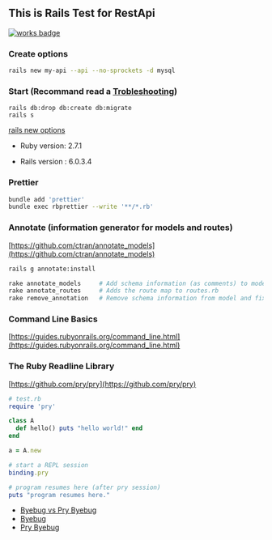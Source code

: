 ## This is Rails Test for RestApi

[![works badge](https://cdn.jsdelivr.net/gh/nikku/works-on-my-machine@v0.2.0/badge.svg)](https://github.com/nikku/works-on-my-machine)

### Create options

```bash
rails new my-api --api --no-sprockets -d mysql
```

### Start (Recommand read a [Trobleshooting](./docs/trobleshooting.md))

```
rails db:drop db:create db:migrate
rails s
```

[rails new options](https://gist.github.com/eliotsykes/ace0222174804372b51a)

- Ruby version: 2.7.1

- Rails version : 6.0.3.4

### Prettier

```bash
bundle add 'prettier'
bundle exec rbprettier --write '**/*.rb'
```

### Annotate (information generator for models and routes)

[https://github.com/ctran/annotate_models](https://github.com/ctran/annotate_models)

```bash
rails g annotate:install

rake annotate_models     # Add schema information (as comments) to model and fixture files
rake annotate_routes     # Adds the route map to routes.rb
rake remove_annotation   # Remove schema information from model and fixture files
```

### Command Line Basics

[https://guides.rubyonrails.org/command_line.html](https://guides.rubyonrails.org/command_line.html)

### The Ruby Readline Library

[https://github.com/pry/pry](https://github.com/pry/pry)

```ruby
# test.rb
require 'pry'

class A
  def hello() puts "hello world!" end
end

a = A.new

# start a REPL session
binding.pry

# program resumes here (after pry session)
puts "program resumes here."
```

- [Byebug vs Pry Byebug](https://ruby.libhunt.com/compare-byebug-vs-pry-byebug)
- [Byebug](https://medium.com/@jmoloughney25/rekindling-our-relationship-with-byebug-14f3c2c2d619)
- [Pry Byebug](https://github.com/deivid-rodriguez/pry-byebug)
